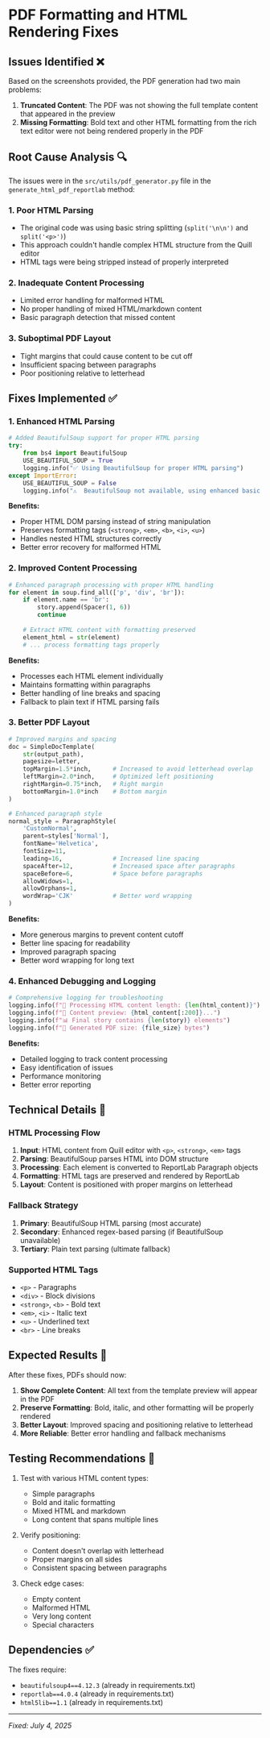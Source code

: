 # PDF Formatting and HTML Rendering Fixes

## Issues Identified ❌

Based on the screenshots provided, the PDF generation had two main problems:

1. **Truncated Content**: The PDF was not showing the full template content that appeared in the preview
2. **Missing Formatting**: Bold text and other HTML formatting from the rich text editor were not being rendered properly in the PDF

## Root Cause Analysis 🔍

The issues were in the `src/utils/pdf_generator.py` file in the `generate_html_pdf_reportlab` method:

### 1. Poor HTML Parsing
- The original code was using basic string splitting (`split('\n\n')` and `split('<p>')`)
- This approach couldn't handle complex HTML structure from the Quill editor
- HTML tags were being stripped instead of properly interpreted

### 2. Inadequate Content Processing
- Limited error handling for malformed HTML
- No proper handling of mixed HTML/markdown content
- Basic paragraph detection that missed content

### 3. Suboptimal PDF Layout
- Tight margins that could cause content to be cut off
- Insufficient spacing between paragraphs
- Poor positioning relative to letterhead

## Fixes Implemented ✅

### 1. Enhanced HTML Parsing
```python
# Added BeautifulSoup support for proper HTML parsing
try:
    from bs4 import BeautifulSoup
    USE_BEAUTIFUL_SOUP = True
    logging.info("✅ Using BeautifulSoup for proper HTML parsing")
except ImportError:
    USE_BEAUTIFUL_SOUP = False
    logging.info("⚠️  BeautifulSoup not available, using enhanced basic parsing")
```

**Benefits:**
- Proper HTML DOM parsing instead of string manipulation
- Preserves formatting tags (`<strong>`, `<em>`, `<b>`, `<i>`, `<u>`)
- Handles nested HTML structures correctly
- Better error recovery for malformed HTML

### 2. Improved Content Processing
```python
# Enhanced paragraph processing with proper HTML handling
for element in soup.find_all(['p', 'div', 'br']):
    if element.name == 'br':
        story.append(Spacer(1, 6))
        continue
    
    # Extract HTML content with formatting preserved
    element_html = str(element)
    # ... process formatting tags properly
```

**Benefits:**
- Processes each HTML element individually
- Maintains formatting within paragraphs
- Better handling of line breaks and spacing
- Fallback to plain text if HTML parsing fails

### 3. Better PDF Layout
```python
# Improved margins and spacing
doc = SimpleDocTemplate(
    str(output_path),
    pagesize=letter,
    topMargin=1.5*inch,      # Increased to avoid letterhead overlap
    leftMargin=2.0*inch,     # Optimized left positioning  
    rightMargin=0.75*inch,   # Right margin
    bottomMargin=1.0*inch    # Bottom margin
)

# Enhanced paragraph style
normal_style = ParagraphStyle(
    'CustomNormal',
    parent=styles['Normal'],
    fontName='Helvetica',
    fontSize=11,
    leading=16,              # Increased line spacing
    spaceAfter=12,           # Increased space after paragraphs
    spaceBefore=6,           # Space before paragraphs
    allowWidows=1,
    allowOrphans=1,
    wordWrap='CJK'           # Better word wrapping
)
```

**Benefits:**
- More generous margins to prevent content cutoff
- Better line spacing for readability
- Improved paragraph spacing
- Better word wrapping for long text

### 4. Enhanced Debugging and Logging
```python
# Comprehensive logging for troubleshooting
logging.info(f"📄 Processing HTML content length: {len(html_content)}")
logging.info(f"📄 Content preview: {html_content[:200]}...")
logging.info(f"📊 Final story contains {len(story)} elements")
logging.info(f"📁 Generated PDF size: {file_size} bytes")
```

**Benefits:**
- Detailed logging to track content processing
- Easy identification of issues
- Performance monitoring
- Better error reporting

## Technical Details 🔧

### HTML Processing Flow
1. **Input**: HTML content from Quill editor with `<p>`, `<strong>`, `<em>` tags
2. **Parsing**: BeautifulSoup parses HTML into DOM structure
3. **Processing**: Each element is converted to ReportLab Paragraph objects
4. **Formatting**: HTML tags are preserved and rendered by ReportLab
5. **Layout**: Content is positioned with proper margins on letterhead

### Fallback Strategy
1. **Primary**: BeautifulSoup HTML parsing (most accurate)
2. **Secondary**: Enhanced regex-based parsing (if BeautifulSoup unavailable)
3. **Tertiary**: Plain text parsing (ultimate fallback)

### Supported HTML Tags
- `<p>` - Paragraphs
- `<div>` - Block divisions  
- `<strong>`, `<b>` - Bold text
- `<em>`, `<i>` - Italic text
- `<u>` - Underlined text
- `<br>` - Line breaks

## Expected Results 🎯

After these fixes, PDFs should now:

1. **Show Complete Content**: All text from the template preview will appear in the PDF
2. **Preserve Formatting**: Bold, italic, and other formatting will be properly rendered
3. **Better Layout**: Improved spacing and positioning relative to letterhead
4. **More Reliable**: Better error handling and fallback mechanisms

## Testing Recommendations 🧪

1. Test with various HTML content types:
   - Simple paragraphs
   - Bold and italic formatting
   - Mixed HTML and markdown
   - Long content that spans multiple lines

2. Verify positioning:
   - Content doesn't overlap with letterhead
   - Proper margins on all sides
   - Consistent spacing between paragraphs

3. Check edge cases:
   - Empty content
   - Malformed HTML
   - Very long content
   - Special characters

## Dependencies ✅

The fixes require:
- `beautifulsoup4==4.12.3` (already in requirements.txt)
- `reportlab==4.0.4` (already in requirements.txt)
- `html5lib==1.1` (already in requirements.txt)

---
*Fixed: July 4, 2025*
